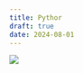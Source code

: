 ```yaml
---
title: Pythor
draft: true
date: 2024-08-01
---
```

![](https://raw.githubusercontent.com/TheGiddyLimit/homebrew/master/_img/ArcanumWorldsOdysseyoftheDragonlords/Chapter2_KingPythor_Page50.webp)



